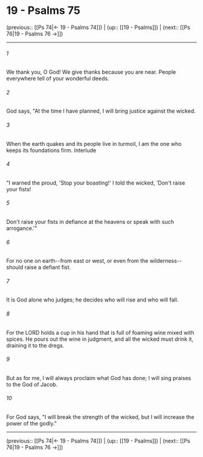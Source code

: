 # 19 - Psalms 75

(previous:: [[Ps 74|← 19 - Psalms 74]]) | (up:: [[19 - Psalms]]) | (next:: [[Ps 76|19 - Psalms 76 →]])

***


###### 1 
We thank you, O God! We give thanks because you are near. People everywhere tell of your wonderful deeds. 

###### 2 
God says, "At the time I have planned, I will bring justice against the wicked. 

###### 3 
When the earth quakes and its people live in turmoil, I am the one who keeps its foundations firm. Interlude 

###### 4 
"I warned the proud, 'Stop your boasting!' I told the wicked, 'Don't raise your fists! 

###### 5 
Don't raise your fists in defiance at the heavens or speak with such arrogance.'" 

###### 6 
For no one on earth--from east or west, or even from the wilderness-- should raise a defiant fist. 

###### 7 
It is God alone who judges; he decides who will rise and who will fall. 

###### 8 
For the LORD holds a cup in his hand that is full of foaming wine mixed with spices. He pours out the wine in judgment, and all the wicked must drink it, draining it to the dregs. 

###### 9 
But as for me, I will always proclaim what God has done; I will sing praises to the God of Jacob. 

###### 10 
For God says, "I will break the strength of the wicked, but I will increase the power of the godly."

***

(previous:: [[Ps 74|← 19 - Psalms 74]]) | (up:: [[19 - Psalms]]) | (next:: [[Ps 76|19 - Psalms 76 →]])
